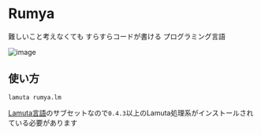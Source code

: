 # Rumya
難しいこと考えなくても すらすらコードが書ける プログラミング言語

![image](https://github.com/user-attachments/assets/9808efaa-0369-4670-b6d3-cead5d8d6916)

## 使い方
```
lamuta rumya.lm
```
[Lamuta言語](https://github.com/KajizukaTaichi/lamuta)のサブセットなので`0.4.3`以上のLamuta処理系がインストールされている必要があります
